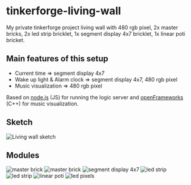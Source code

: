 # tinkerforge-living-wall
My private tinkerforge project living wall with 480 rgb pixel, 2x master bricks, 2x led strip bricklet, 1x segment display 4x7 bricklet, 1x linear poti bricket.

## Main features of this setup
- Current time => segment display 4x7
- Wake up light & Alarm clock => segment display 4x7, 480 rgb pixel
- Music visualization => 480 rgb pixel

Based on [node.js](http://nodejs.org/) (JS) for running the logic server  and [openFrameworks](http://www.openframeworks.cc/documentation/sound/ofSoundPlayer.html) (C++) for music visualization.

## Sketch
![Living wall sketch](https://docs.google.com/drawings/d/1_eEHorY4SHgjoSHv4VXFLf0C0VXq4MCWn5ROC49W-Ew/pub?w=600)

## Modules
![master brick](https://www.tinkerforge.com/de/shop/media/catalog/product/cache/2/image/200x200/9df78eab33525d08d6e5fb8d27136e95/b/r/brick_master21_tilted_front_800.jpg)
![master brick](https://www.tinkerforge.com/de/shop/media/catalog/product/cache/2/image/200x200/9df78eab33525d08d6e5fb8d27136e95/b/r/brick_master21_tilted_front_800.jpg)
![segment display 4x7](http://www.tinkerforge.com/de/doc/_images/Bricklets/bricklet_segment_display_4x7_tilted_350.jpg)
![led strip](https://www.tinkerforge.com/de/shop/media/catalog/product/cache/2/image/200x200/9df78eab33525d08d6e5fb8d27136e95/b/r/bricklet_led_strip_tilted_600.jpg)
![led strip](https://www.tinkerforge.com/de/shop/media/catalog/product/cache/2/image/200x200/9df78eab33525d08d6e5fb8d27136e95/b/r/bricklet_led_strip_tilted_600.jpg)
![linear poti](https://www.tinkerforge.com/de/shop/media/catalog/product/cache/2/image/200x200/9df78eab33525d08d6e5fb8d27136e95/b/r/bricklet_linear_poti_tilted_600.jpg)
![led pixels](http://i00.i.aliimg.com/wsphoto/v16/1022672558_1/AAA-12mm-WS2811-led-pixel-module-IP68-waterproof-DC5V-full-color-RGB-50pcs-a-string-christmas.jpg)
